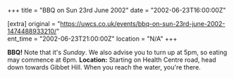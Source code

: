 +++
title = "BBQ on Sun 23rd June 2002"
date = "2002-06-23T16:00:00Z"

[extra]
original = "https://uwcs.co.uk/events/bbq-on-sun-23rd-june-2002-1474488933210/"    
ent_time = "2002-06-23T21:00:00Z"
location = "N/A"
+++

**BBQ\!** Note that it's *Sunday*. We also advise you to turn up at 5pm, so eating may commence at 6pm. **Location:** Starting on Health Centre road, head down towards Gibbet Hill. When you reach the water, you're there.

